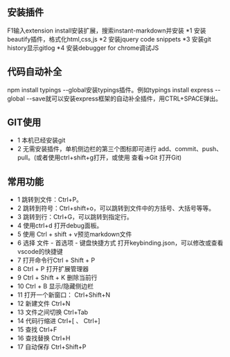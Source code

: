 ## 安装插件
F1输入extension install安装扩展，搜索instant-markdown并安装
*1 安装beautify插件，格式化html,css,js
*2 安装jquery code snippets
*3 安装git history显示gitlog
*4 安装debugger for chrome调试JS
## 代码自动补全
npm install typings --global安装typings插件。例如typings install express --global --save就可以安装express框架的自动补全插件，用CTRL+SPACE弹出。
## GIT使用
* 1 本机已经安装git
* 2 无需安装插件，单机侧边栏的第三个图标即可进行 add、commit、push、pull。(或者使用ctrl+shift+g打开，或使用 查看->Git 打开Git)
## 常用功能
* 1 跳转到文件：Ctrl+P。
* 2 跳转到符号：Ctrl+shift+o，可以跳转到文件中的方括号、大括号等等。
* 3 跳转到行：Ctrl+G，可以跳转到指定行。
* 4 使用ctrl+d 打开debug面板。
* 5 使用 Ctrl + shift + v预览markdown文件
* 6 选择 文件 - 首选项 - 键盘快捷方式 打开keybinding.json，可以修改或查看vscode的快捷键
* 7 打开命令行Ctrl + Shift + P
* 8 Ctrl + P  打开扩展管理器
* 9 Ctrl + Shift + K 删除当前行
* 10 Ctrl + B  显示/隐藏侧边栏
* 11 打开一个新窗口： Ctrl+Shift+N
* 12 新建文件 Ctrl+N
* 13 文件之间切换 Ctrl+Tab
* 14 代码行缩进 Ctrl+[ 、 Ctrl+]
* 15 查找 Ctrl+F
* 16 查找替换 Ctrl+H
* 17 自动保存 Ctrl+Shift+P
